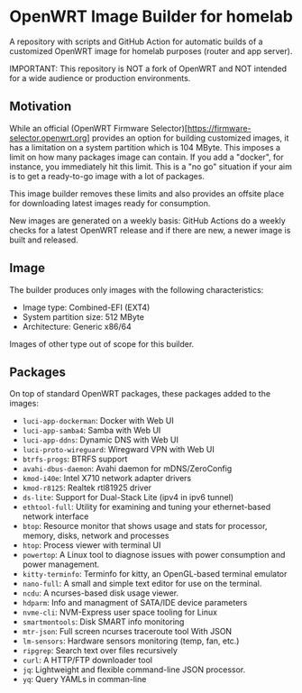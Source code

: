 # OpenWRT Image Builder for homelab

A repository with scripts and GitHub Action for automatic builds of a customized OpenWRT image for homelab purposes (router and app server).

IMPORTANT: This repository is NOT a fork of OpenWRT and NOT intended for a wide audience or production environments.

## Motivation

While an official (OpenWRT Firmware Selector)[https://firmware-selector.openwrt.org] provides an option for building customized images,
it has a limitation on a system partition which is 104 MByte.
This imposes a limit on how many packages image can contain.
If you add a "docker", for instance, you immediately hit this limit.
This is a "no go" situation if your aim is to get a ready-to-go image with a lot of packages.

This image builder removes these limits and also provides an offsite place for downloading latest images ready for consumption.

New images are generated on a weekly basis:
GitHub Actions do a weekly checks for a latest OpenWRT release and if there are new, a newer image is built and released.

## Image

The builder produces only images with the following characteristics:

- Image type: Combined-EFI (EXT4)
- System partition size: 512 MByte
- Architecture: Generic x86/64

Images of other type out of scope for this builder.

## Packages

On top of standard OpenWRT packages, these packages added to the images:

- `luci-app-dockerman`: Docker with Web UI
- `luci-app-samba4`: Samba with Web UI
- `luci-app-ddns`: Dynamic DNS with Web UI
- `luci-proto-wireguard`: Wiregward VPN with Web UI
- `btrfs-progs`: BTRFS support
- `avahi-dbus-daemon`: Avahi daemon for mDNS/ZeroConfig
- `kmod-i40e`: Intel X710 network adapter drivers
- `kmod-r8125`: Realtek rtl81925 driver
- `ds-lite`: Support for Dual-Stack Lite (ipv4 in ipv6 tunnel)
- `ethtool-full`: Utility for examining and tuning your ethernet-based network interface
- `btop`: Resource monitor that shows usage and stats for processor, memory, disks, network and processes
- `htop`: Process viewer with terminal UI
- `powertop`: A Linux tool to diagnose issues with power consumption and power management.
- `kitty-terminfo`: Terminfo for kitty, an OpenGL-based terminal emulator
- `nano-full`: A small and simple text editor for use on the terminal.
- `ncdu`: A ncurses-based disk usage viewer.
- `hdparm`: Info and managment of SATA/IDE device parameters
- `nvme-cli`: NVM-Express user space tooling for Linux
- `smartmontools`: Disk SMART info monitoring 
- `mtr-json`: Full screen ncurses traceroute tool With JSON
- `lm-sensors`: Hardware sensors monitoring (temp, fan, etc.)
- `ripgrep`: Search text over files recursively
- `curl`: A HTTP/FTP downloader tool
- `jq`: Lightweight and flexible command-line JSON processor.
- `yq`: Query YAMLs in  comman-line
